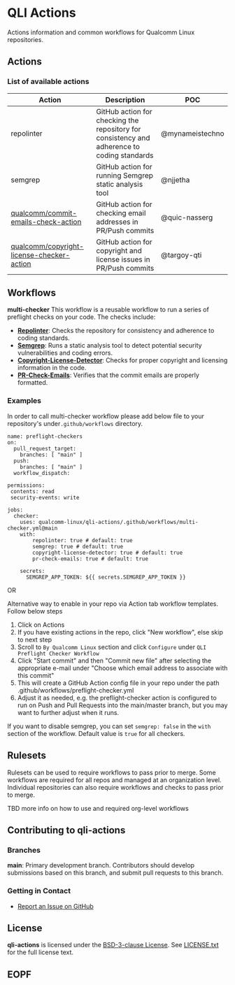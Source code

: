 # QLI Actions

Actions information and common workflows for Qualcomm Linux repositories.

## Actions

### List of available actions

| Action     | Description      | POC |
| ------------- | ------------- |------------- |
| repolinter| GitHub action for checking the repository for consistency and adherence to coding standards| @mynameistechno |
| semgrep| GitHub action for running Semgrep static analysis tool| @njjetha |
| [qualcomm/commit-emails-check-action](https://github.com/qualcomm/commit-emails-check-action) | GitHub action for checking email addresses in PR/Push commits | @quic-nasserg |
| [qualcomm/copyright-license-checker-action](https://github.com/qualcomm/copyright-license-checker-action) | GitHub action for copyright and license issues in PR/Push commits | @targoy-qti |


## Workflows

**multi-checker** This workflow is a reusable workflow to run a series of preflight checks on your code. The checks include:

* **[Repolinter](https://github.com/qualcomm-linux/qli-actions)**: Checks the repository for consistency and adherence to coding standards.
* **[Semgrep](https://github.com/qualcomm-linux/qli-actions)**: Runs a static analysis tool to detect potential security vulnerabilities and coding errors.
* **[Copyright-License-Detector](https://github.com/qualcomm/copyright-license-checker-action)**: Checks for proper copyright and licensing information in the code.
* **[PR-Check-Emails](https://github.com/qualcomm/commit-emails-check-action)**: Verifies that the commit emails are properly formatted.

### Examples
In order to call multi-checker workflow please add below file to your repository's under`.github/workflows` directory.
```
name: preflight-checkers 
on:
  pull_request_target:
    branches: [ "main" ]
  push:
    branches: [ "main" ]
  workflow_dispatch:

permissions:
 contents: read
 security-events: write

jobs:
  checker:
    uses: qualcomm-linux/qli-actions/.github/workflows/multi-checker.yml@main
    with:
        repolinter: true # default: true
        semgrep: true # default: true
        copyright-license-detector: true # default: true
        pr-check-emails: true # default: true

    secrets:
      SEMGREP_APP_TOKEN: ${{ secrets.SEMGREP_APP_TOKEN }}
```
OR 

Alternative way to enable in your repo via Action tab workflow templates. Follow below steps
1. Click on Actions
2. If you have existing actions in the repo, click "New workflow", else skip to next step
3. Scroll to `By Qualcomm Linux` section and click `Configure` under `QLI Preflight Checker Workflow`
4. Click "Start commit" and then "Commit new file" after selecting the appropriate e-mail under "Choose which email address to associate with this commit"
5. This will create a GitHub Action config file in your repo under the path .github/workflows/preflight-checker.yml
6. Adjust it as needed, e.g. the preflight-checker action is configured to run on Push and Pull Requests into the main/master branch, but you may want to further adjust when it runs.

If you want to disable semgrep, you can set `semgrep: false` in the `with` section of the workflow. Default value is `true` for all checkers.

## Rulesets

Rulesets can be used to require workflows to pass prior to merge. Some workflows are required for all repos and managed at an organization level. Individual repositories can also require workflows and checks to pass prior to merge.

TBD more info on how to use and required org-level workflows

## Contributing to qli-actions

### Branches

**main**: Primary development branch. Contributors should develop submissions based on this branch, and submit pull requests to this branch.

### Getting in Contact

* [Report an Issue on GitHub](../../issues)

## License

**qli-actions** is licensed under the [BSD-3-clause License](https://spdx.org/licenses/BSD-3-Clause.html). See [LICENSE.txt](LICENSE.txt) for the full license text.

## EOPF
